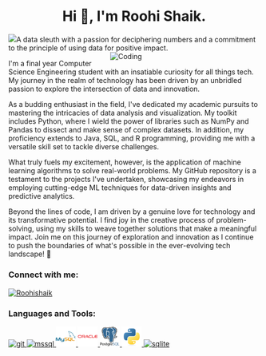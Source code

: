 <h1 align="center">Hi 👋, I'm Roohi Shaik.</h1>
<img src="![facets-of-data-analytics](https://github.com/Roohishaik/RoohiShaik/assets/94975857/739240ef-b284-41c6-8042-9a597ae6bc6f)>

<h3 align="center">A data sleuth with a passion for deciphering numbers and a commitment to the principle of using data for positive impact.</h3>
<img align="right" alt="Coding" width="300" src="https://cdn.dribbble.com/users/2646423/screenshots/5507196/computer.gif">

I'm a final year Computer Science Engineering student with an insatiable curiosity for all things tech. My journey in the realm of technology has been driven by an unbridled passion to explore the intersection of data and innovation.

As a budding enthusiast in the field, I've dedicated my academic pursuits to mastering the intricacies of data analysis and visualization. My toolkit includes Python, where I wield the power of libraries such as NumPy and Pandas to dissect and make sense of complex datasets. In addition, my proficiency extends to Java, SQL, and R programming, providing me with a versatile skill set to tackle diverse challenges.

What truly fuels my excitement, however, is the application of machine learning algorithms to solve real-world problems. My GitHub repository is a testament to the projects I've undertaken, showcasing my endeavors in employing cutting-edge ML techniques for data-driven insights and predictive analytics.

Beyond the lines of code, I am driven by a genuine love for technology and its transformative potential. I find joy in the creative process of problem-solving, using my skills to weave together solutions that make a meaningful impact. Join me on this journey of exploration and innovation as I continue to push the boundaries of what's possible in the ever-evolving tech landscape! 🚀

<h3 align="left">Connect with me:</h3>
<p align="left">
<a href="http://www.linkedin.com/in/roohi-s"target="blank"><img align="center"src="https://raw.githubusercontent.com/rahuldkjain/github-profile-readme-generator/master/src/images/icons/Social/linked-in-alt.svg" alt="Roohishaik" height="30" width="40" /></a> 
</p>

<h3 align="left">Languages and Tools:</h3>
<p align="left"> <a href="https://git-scm.com/" target="_blank"> <img src="https://www.vectorlogo.zone/logos/git-scm/git-scm-icon.svg" alt="git" width="40" height="40"/> </a> <a href="https://www.microsoft.com/en-us/sql-server" target="_blank"> <img src="https://www.svgrepo.com/show/303229/microsoft-sql-server-logo.svg" alt="mssql" width="40" height="40"/> </a> <a href="https://www.mysql.com/" target="_blank"> <img src="https://raw.githubusercontent.com/devicons/devicon/master/icons/mysql/mysql-original-wordmark.svg" alt="mysql" width="40" height="40"/> </a> <a href="https://www.oracle.com/" target="_blank"> <img src="https://raw.githubusercontent.com/devicons/devicon/master/icons/oracle/oracle-original.svg" alt="oracle" width="40" height="40"/> </a> <a href="https://www.postgresql.org" target="_blank"> <img src="https://raw.githubusercontent.com/devicons/devicon/master/icons/postgresql/postgresql-original-wordmark.svg" alt="postgresql" width="40" height="40"/> </a> <a href="https://www.python.org" target="_blank"> <img src="https://raw.githubusercontent.com/devicons/devicon/master/icons/python/python-original.svg" alt="python" width="40" height="40"/> </a> <a href="https://www.sqlite.org/" target="_blank"> <img src="https://www.vectorlogo.zone/logos/sqlite/sqlite-icon.svg" alt="sqlite" width="40" height="40"/> </a> </p>








<!--
**Roohishaik/RoohiShaik** is a ✨ _special_ ✨ repository because its `README.md` (this file) appears on your GitHub profile.

Here are some ideas to get you started:

- 🔭 I’m currently working on ...
- 🌱 I’m currently learning ...
- 👯 I’m looking to collaborate on ...
- 🤔 I’m looking for help with ...
- 💬 Ask me about ...
- 📫 How to reach me: ...
- 😄 Pronouns: ...
- ⚡ Fun fact: ...
-->
